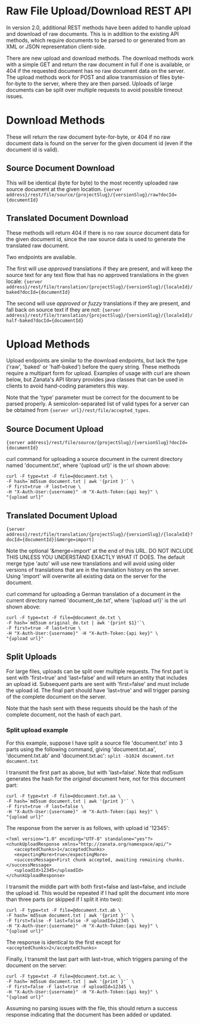 # Raw File Upload/Download REST API

In version 2.0, additional REST methods have been added to handle upload and download of raw documents. This is in addition to the existing API methods, which require documents to be parsed to or generated from an XML or JSON representation client-side.

There are new upload and download methods. The download methods work with a simple GET and return the raw document in full if one is available, or 404 if the requested document has no raw document data on the server. The upload methods work for POST and allow transmission of files byte-for-byte to the server, where they are then parsed. Uploads of large documents can be split over multiple requests to avoid possible timeout issues.

# Download Methods
These will return the raw document byte-for-byte, or 404 if no raw document data is found on the server for the given document id (even if the document id is valid).
## Source Document Download
This will be identical (byte for byte) to the most recently uploaded raw source document at the given location.
`{server address}/rest/file/source/{projectSlug}/{versionSlug}/raw?docId={documentId}`

## Translated Document Download
These methods will return 404 if there is no raw _source_ document data for the given document id, since the raw source data is used to generate the translated raw document.

Two endpoints are available.

The first will use _approved_ translations if they are present, and will keep the source text for any text flow that has no approved translations in the given locale:
`{server address}/rest/file/translation/{projectSlug}/{versionSlug}/{localeId}/baked?docId={documentId}`

The second will use _approved or fuzzy_ translations if they are present, and fall back on source text if they are not:
`{server address}/rest/file/translation/{projectSlug}/{versionSlug}/{localeId}/half-baked?docId={documentId}`


# Upload Methods
Upload endpoints are similar to the download endpoints, but lack the type ('raw', 'baked' or 'half-baked') before the query string. These methods require a multipart form for upload. Examples of usage with curl are shown below, but Zanata's API library provides java classes that can be used in clients to avoid hand-coding parameters this way.

Note that the 'type' parameter must be correct for the document to be parsed properly. A semicolon-separated list of valid types for a server can be obtained from `{server url}/rest/file/accepted_types`.


## Source Document Upload
`{server address}/rest/file/source/{projectSlug}/{versionSlug}?docId={documentId}`

curl command for uploading a source document in the current directory named 'document.txt', where '{upload url}' is the url shown above:

    curl -F type=txt -F file=@document.txt \
    -F hash=`md5sum document.txt | awk '{print }'` \
    -F first=true -F last=true \
    -H "X-Auth-User:{username}" -H "X-Auth-Token:{api key}" \
    "{upload url}"

## Translated Document Upload
`{server address}/rest/file/translation/{projectSlug}/{versionSlug}/{localeId}?docId={documentId}[&merge=import]`

Note the optional '&merge=import' at the end of this URL. DO NOT INCLUDE THIS UNLESS YOU UNDERSTAND EXACTLY WHAT IT DOES. The default merge type 'auto' will use new translations and will avoid using older versions of translations that are in the translation history on the server. Using 'import' will overwrite all existing data on the server for the document.

curl command for uploading a German translation of a document in the current directory named 'document_de.txt', where '{upload url}' is the url shown above:

    curl -F type=txt -F file=@document_de.txt \
    -F hash=`md5sum original_de.txt | awk '{print $1}'`\
    -F first=true -F last=true \
    -H "X-Auth-User:{username}" -H "X-Auth-Token:{api key}" \
    "{upload url}"

## Split Uploads
For large files, uploads can be split over multiple requests. The first part is sent with 'first=true' and 'last=false' and will return an entity that includes an upload id. Subsequent parts are sent with 'first=false' and must include the upload id. The final part should have 'last=true' and will trigger parsing of the complete document on the server.

Note that the hash sent with these requests should be the hash of the complete document, not the hash of each part.

### Split upload example
For this example, suppose I have split a source file 'document.txt' into 3 parts using the following command, giving 'document.txt.aa', 'document.txt.ab' and 'document.txt.ac':
`split -b1024 document.txt document.txt`

I transmit the first part as above, but with 'last=false'. Note that md5sum generates the hash for the _original_ document here, not for this document part:

    curl -F type=txt -F file=@document.txt.aa \
    -F hash=`md5sum document.txt | awk '{print }'` \
    -F first=true -F last=false \
    -H "X-Auth-User:{username}" -H "X-Auth-Token:{api key}" \
    "{upload url}"

The response from the server is as follows, with upload id '12345':

    <?xml version="1.0" encoding="UTF-8" standalone="yes"?>
    <chunkUploadResponse xmlns="http://zanata.org/namespace/api/">
       <acceptedChunks>1</acceptedChunks>
       <expectingMore>true</expectingMore>
       <successMessage>First chunk accepted, awaiting remaining chunks.</successMessage>
       <uploadId>12345</uploadId>
    </chunkUploadResponse>

I transmit the middle part with both first=false and last=false, and include the upload id. This would be repeated if I had split the document into more than three parts (or skipped if I split it into two):

    curl -F type=txt -F file=@document.txt.ab \
    -F hash=`md5sum document.txt | awk '{print }'` \
    -F first=false -F last=false -F uploadId=12345 \
    -H "X-Auth-User:{username}" -H "X-Auth-Token:{api key}" \
    "{upload url}"

The response is identical to the first except for `<acceptedChunks>2</acceptedChunks>`

Finally, I transmit the last part with last=true, which triggers parsing of the document on the server:

    curl -F type=txt -F file=@document.txt.ac \
    -F hash=`md5sum document.txt | awk '{print }'` \
    -F first=false -F last=true -F uploadId=12345 \
    -H "X-Auth-User:{username}" -H "X-Auth-Token:{api key}" \
    "{upload url}"

Assuming no parsing issues with the file, this should return a success response indicating that the document has been added or updated.